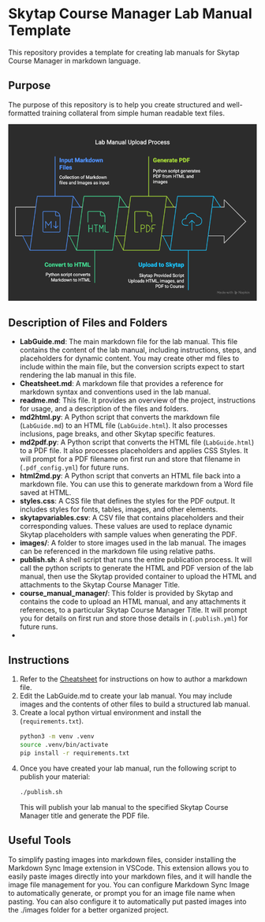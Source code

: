 # Skytap Course Manager Lab Manual Template

This repository provides a template for creating lab manuals for Skytap Course Manager in markdown language.

## Purpose
The purpose of this repository is to help you create structured and well-formatted training collateral from simple human readable text files.

![image](./process.png)

## Description of Files and Folders

- **LabGuide.md**: The main markdown file for the lab manual. This file contains the content of the lab manual, including instructions, steps, and placeholders for dynamic content.  You may create other md files to include within the main file, but the conversion scripts expect to start rendering the lab manual in this file.
- **Cheatsheet.md**: A markdown file that provides a reference for markdown syntax and conventions used in the lab manual.
- **readme.md**: This file. It provides an overview of the project, instructions for usage, and a description of the files and folders.
- **md2html.py**: A Python script that converts the markdown file (`LabGuide.md`) to an HTML file (`LabGuide.html`). It also processes inclusions, page breaks, and other Skytap specific features.
- **md2pdf.py**: A Python script that converts the HTML file (`LabGuide.html`) to a PDF file. It also processes placeholders and applies CSS Styles.  It will prompt for a PDF filename on first run and store that filename in (`.pdf_config.yml`) for future runs.
- **html2md.py**: A Python script that converts an HTML file back into a markdown file. You can use this to generate markdown from a Word file saved at HTML.
- **styles.css**: A CSS file that defines the styles for the PDF output. It includes styles for fonts, tables, images, and other elements.
- **skytapvariables.csv**: A CSV file that contains placeholders and their corresponding values. These values are used to replace dynamic Skytap placeholders with sample values when generating the PDF.
- **images/**: A folder to store images used in the lab manual. The images can be referenced in the markdown file using relative paths.
- **publish.sh**: A shell script that runs the entire publication process.  It will call the python scripts to generate the HTML and PDF version of the lab manual, then use the Skytap provided container to upload the HTML and attachments to the Skytap Course Manager Title.
- **course_manual_manager/**: This folder is provided by Skytap and contains the code to upload an HTML manual, and any attachments it references, to a particular Skytap Course Manager Title.  It will prompt you for details on first run and store those details in (`.publish.yml`) for future runs.
-

## Instructions
1. Refer to the [Cheatsheet](./Cheatsheet.md) for instructions on how to author a markdown file.
2. Edit the LabGuide.md to create your lab manual.  You may include images and the contents of other files to build a structured lab manual.
3. Create a local python virtual environment and install the (`requirements.txt`).
    ```sh
    python3 -m venv .venv
    source .venv/bin/activate
    pip install -r requirements.txt
    ```
4. Once you have created your lab manual, run the following script to publish your material:
    ```sh
    ./publish.sh
    ```
    This will publish your lab manual to the specified Skytap Course Manager title and generate the PDF file.

## Useful Tools
To simplify pasting images into markdown files, consider installing the Markdown Sync Image extension in VSCode. This extension allows you to easily paste images directly into your markdown files, and it will handle the image file management for you. You can configure Markdown Sync Image to automatically generate, or prompt you for an image file name when pasting. You can also configure it to automatically put pasted images into the ./images folder for a better organized project.
